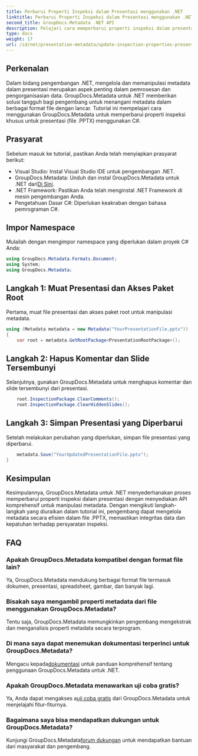 ```yaml
---
title: Perbarui Properti Inspeksi dalam Presentasi menggunakan .NET
linktitle: Perbarui Properti Inspeksi dalam Presentasi menggunakan .NET
second_title: GroupDocs.Metadata .NET API
description: Pelajari cara memperbarui properti inspeksi dalam presentasi menggunakan .NET dengan GroupDocs.Metadata. Manipulasi metadata yang mudah dan efisien untuk file .PPTX.
type: docs
weight: 17
url: /id/net/presentation-metadata/update-inspection-properties-presentations/
---
```

## Perkenalan
Dalam bidang pengembangan .NET, mengelola dan memanipulasi metadata dalam presentasi merupakan aspek penting dalam pemrosesan dan pengorganisasian data. GroupDocs.Metadata untuk .NET memberikan solusi tangguh bagi pengembang untuk menangani metadata dalam berbagai format file dengan lancar. Tutorial ini mempelajari cara menggunakan GroupDocs.Metadata untuk memperbarui properti inspeksi khusus untuk presentasi (file .PPTX) menggunakan C#.
## Prasyarat
Sebelum masuk ke tutorial, pastikan Anda telah menyiapkan prasyarat berikut:
- Visual Studio: Instal Visual Studio IDE untuk pengembangan .NET.
-  GroupDocs.Metadata: Unduh dan instal GroupDocs.Metadata untuk .NET dari[Di Sini](https://releases.groupdocs.com/metadata/net/).
- .NET Framework: Pastikan Anda telah menginstal .NET Framework di mesin pengembangan Anda.
- Pengetahuan Dasar C#: Diperlukan keakraban dengan bahasa pemrograman C#.

## Impor Namespace
Mulailah dengan mengimpor namespace yang diperlukan dalam proyek C# Anda:
```csharp
using GroupDocs.Metadata.Formats.Document;
using System;
using GroupDocs.Metadata;
```
## Langkah 1: Muat Presentasi dan Akses Paket Root
Pertama, muat file presentasi dan akses paket root untuk manipulasi metadata.

```csharp
using (Metadata metadata = new Metadata("YourPresentationFile.pptx"))
{
    var root = metadata.GetRootPackage<PresentationRootPackage>();
```
## Langkah 2: Hapus Komentar dan Slide Tersembunyi
Selanjutnya, gunakan GroupDocs.Metadata untuk menghapus komentar dan slide tersembunyi dari presentasi.

```csharp
    root.InspectionPackage.ClearComments();
    root.InspectionPackage.ClearHiddenSlides();
```
## Langkah 3: Simpan Presentasi yang Diperbarui
Setelah melakukan perubahan yang diperlukan, simpan file presentasi yang diperbarui.

```csharp
    metadata.Save("YourUpdatedPresentationFile.pptx");
}
```

## Kesimpulan
Kesimpulannya, GroupDocs.Metadata untuk .NET menyederhanakan proses memperbarui properti inspeksi dalam presentasi dengan menyediakan API komprehensif untuk manipulasi metadata. Dengan mengikuti langkah-langkah yang diuraikan dalam tutorial ini, pengembang dapat mengelola metadata secara efisien dalam file .PPTX, memastikan integritas data dan kepatuhan terhadap persyaratan inspeksi.

## FAQ
### Apakah GroupDocs.Metadata kompatibel dengan format file lain?
Ya, GroupDocs.Metadata mendukung berbagai format file termasuk dokumen, presentasi, spreadsheet, gambar, dan banyak lagi.
### Bisakah saya mengambil properti metadata dari file menggunakan GroupDocs.Metadata?
Tentu saja, GroupDocs.Metadata memungkinkan pengembang mengekstrak dan menganalisis properti metadata secara terprogram.
### Di mana saya dapat menemukan dokumentasi terperinci untuk GroupDocs.Metadata?
 Mengacu kepada[dokumentasi](https://reference.groupdocs.com/metadata/net/) untuk panduan komprehensif tentang penggunaan GroupDocs.Metadata untuk .NET.
### Apakah GroupDocs.Metadata menawarkan uji coba gratis?
 Ya, Anda dapat mengakses a[uji coba gratis](https://releases.groupdocs.com/) dari GroupDocs.Metadata untuk menjelajahi fitur-fiturnya.
### Bagaimana saya bisa mendapatkan dukungan untuk GroupDocs.Metadata?
 Kunjungi GroupDocs.Metadata[forum dukungan](https://forum.groupdocs.com/c/metadata/14) untuk mendapatkan bantuan dari masyarakat dan pengembang.